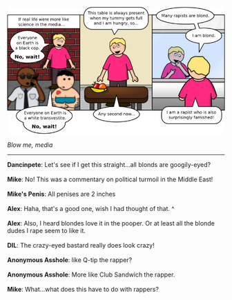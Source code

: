 <!--
.. title: Aristotle Be Damned
.. slug: aristotle-be-damned
.. date: 2011/01/10 00:00:00
.. tags: 
.. link: 
.. description: 
-->

<a href='aristotle-be-damned.html' title='View comments'>
<img class='comic' src='../assets/comics/20110110.jpg' />
</a>

<em>Blow me, media</em>

<!-- TEASER_END -->
<hr />

<div class='comments'>
<b>Dancinpete</b>: Let's see if I get this straight...all blonds are googily-eyed?<br /><br />
<b>Mike</b>: No! This was a commentary on political turmoil in the Middle East!<br /><br />
<b>Mike's Penis</b>: All penises are 2 inches<br /><br />
<b>Alex</b>: Haha, that's a good one, wish I had thought of that. ^<br /><br />
<b>Alex</b>: Also, I heard blondes love it in the pooper. Or at least all the blonde dudes I rape seem to like it.<br /><br />
<b>DIL</b>: The crazy-eyed bastard really does look crazy!<br /><br />
<b>Anonymous Asshole</b>: like Q-tip the rapper?<br /><br />
<b>Anonymous Asshole</b>: More like Club Sandwich the rapper.<br /><br />
<b>Mike</b>: What...what does this have to do with rappers?<br /><br />
</div>

